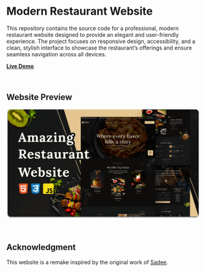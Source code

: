 # **Modern Restaurant Website**

This repository contains the source code for a professional, modern restaurant website designed to provide an elegant and user-friendly experience. The project focuses on responsive design, accessibility, and a clean, stylish interface to showcase the restaurant’s offerings and ensure seamless navigation across all devices.

[**Live Demo**](https://kimo-1130.github.io/Grilli-Master/)

<br>

## **Website Preview**

![Website Preview](Assets/readme-images/desktop.png)

<br>

## **Acknowledgment**

This website is a remake inspired by the original work of [Sadee](https://github.com/codewithsadee/grilli).

